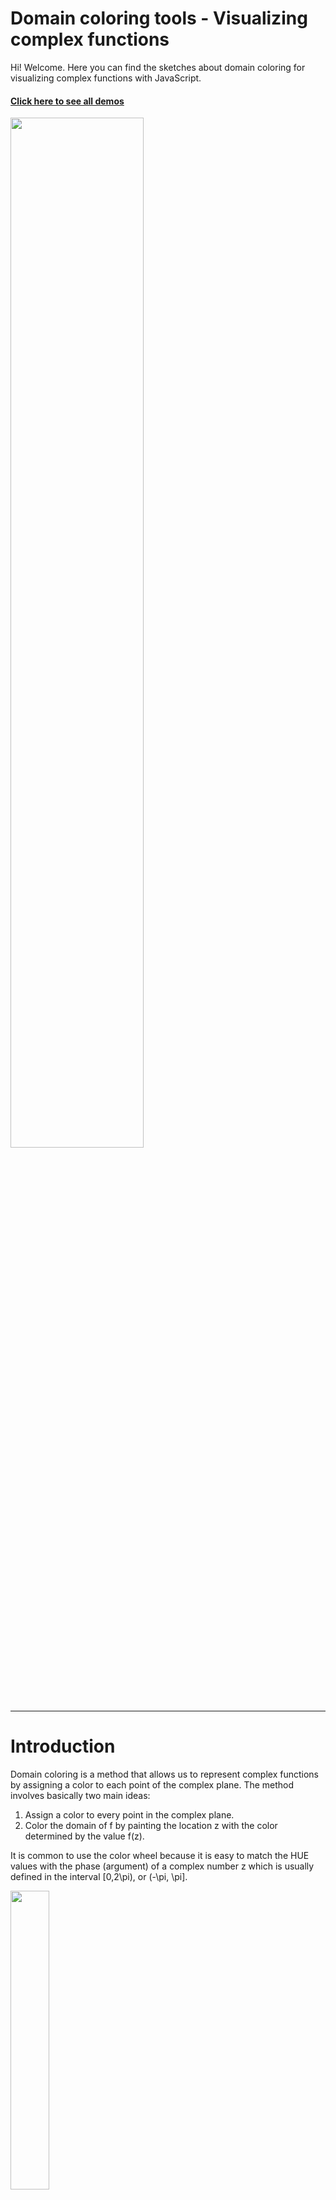 # Domain coloring tools - Visualizing complex functions

Hi! Welcome. Here you can find the sketches about domain coloring for visualizing complex functions with JavaScript.

#### [Click here to see all demos](https://jcponce.github.io/domain-coloring/)

<img src="https://github.com/jcponce/complex/blob/gh-pages/dctools/img/plotfz.png" width="65%">

---

# Introduction
            
Domain coloring is a method that allows us to represent complex functions by assigning a color
to each point of the complex plane. The method involves basically two main ideas:

1. Assign a color to every point in the complex plane.
2. Color the domain of f by painting the location z with the color determined by the value f(z).

It is common to use the color wheel because it is easy to match the HUE values with the phase (argument) of a complex number z which is usually defined in the interval [0,2\pi), or (-\pi, \pi].

<img src="https://raw.githubusercontent.com/jcponce/jcponce.github.io/master/domain-coloring/img/wheel.svg" width="35%">

To implement this method in the computer consider a rectangular region of pixels on
the screen. This will be a discretized domain D_h for the function f. Every pixel i is
identified with a complex number z_i where f is evaluated. Then calculate
the phase of the value f(z) and its corresponding color. Finally assign the resulting
color to that pixel. This procedure is shown in the animation below.

![Color Wheel](https://raw.githubusercontent.com/jcponce/jcponce.github.io/master/domain-coloring/img/diagram.gif)

---

# How does it work?

In this project I used [p5.js](https://p5js.org/). All the tools work mainly using

1. A class [domainColoring](https://github.com/jcponce/complex/blob/gh-pages/dctools/dev/domainColoring.js) to 
plot the complex functions with different options.
2. A [Complex parser](https://github.com/jcponce/complex/blob/gh-pages/dctools/dev/Complex.js).

Note: jQuery is also used for getting the shareable link with the expression.

## Basic set up

To set it up in p5.js you must include, in the index file, the class and the complex parser:

    <script src="Complex.min.js"></script>
    <script src="domainColoring.min.js"></script>
    <script src="sketch.js"></script>
    
In the sketch define within the setup function the class **domanColoring(func, size)** using two parameters:
- func: a complex function (as a string) e.g. 'z^2',
- size: a real number > 0 e.g. 3.

Thus we have

    let domC; 
    let fn = 'z^2'; // Change this function
    let s = 3; // Change this size
    function setup() {
      // It looks better when the canvas is a square, min 400x400, 
      // but you can use a rectangle as well :)
      createCanvas(500, 500);
      pixelDensity(1);
  
      // Domain coloring setting
      domC = new domainColoring(fn, s); 
    }
        
Now we just need to plot it using one of the options defined within our class. For example, let's use **plotHSV()**:

    function draw() {
      domC.plotHSV('Modulus');
    }

### Result

<img src="https://github.com/jcponce/complex/blob/gh-pages/dctools/img/demo-basic.png" width="40%">

Check the live demo [HERE](https://editor.p5js.org/jcponce/sketches/sfoT8EUys)

## Plotting options

### HSV
- plotHSV(str)
  - Parameters -  String: 'Phase', 'Modulus', 'Phase/Modulus', 'None' (Optional)

### HSV discrete
- plotHSVDisc(str)
  - Parameters - String: 'Phase', 'Modulus', 'Phase/Modulus', 'None' (Optional)
  
### HSV modulus, real and imaginary components
- plotHSVReIm(str)
  - Parameters - String: 'Real', 'Imaginary', 'Re/Im', 'Modulus', 'All', 'None' (Optional)
  
### HSV Gradient
- plotHSVG()

### HSL
- plotHSL(str)
  - Parameters - String: 'Phase', 'Modulus', 'Phase/Modulus', 'Standard', 'None'(Optional)

### HSLuv
- plotHSLuv(str, minHue, maxHue)
  - Parameters - String: 'Phase', 'Modulus', 'Phase/Modulus', 'None' (Optional)
  - minHue - Number [0, 1] (Optional)
  - maxHue - Number [0, 1] (Optional)
Note: This option requires the library [HSLuv](https://github.com/jcponce/complex/blob/gh-pages/dctools/libraries/hsluvmin.js)
so you are going to need to include at as well

    <script src="hsluvmin.js"></script>

### RGB
- plotRGB(str)
  - Parameters - String: 'Phase', 'Modulus', 'Phase/Modulus', 'None' (Optional)

### Black & white
- plotBW(str),
   - Parameters - String:'Phase', 'Modulus', 'Phase/Modulus', 'Real', 'Imaginary', 'Re/Im' (Optional)
   
---

# Complex function parser

This library was inspired by [David Bau's work](http://davidbau.com/). It defines the basic arithmetic 
of complex numbers and contains a wide range of complex functions.

### Examples

* z+1/z
* (z-1)/(2z+iz+1)

## Available functions

### Trigonometric functions 

- sin, cos, tan, csc, sec, cot, arcsin, arccos, arctan, arccsc, arcsec, arccot
  * E.g. sin(z)

### Hyperbolic trigonometric functions 
- sinh, cosh, tanh, csch, sech, coth, arcsinh, arccosh, arctanh, arccsch, arcsech, arccoth
  * E.g. sinh(z)

### The conjugate
- conj
  * E.g. conj(z)

### The absolute value, also known as modulus
- abs, ||
  E.g abs(z), |z|

### Complex power
- ^, exp
  * E.g. z^2, exp(z), e^z

### Complex logarithm
- log
  * log(z)

### Real and Imaginary components 
- re, im
  * E.g. re(z), im(z)

### [Jacobi Elliptic](https://en.wikipedia.org/wiki/Jacobi_elliptic_functions) 
- sn( expr, parameter [0,1]), cn( expr, parameter [0,1]), dn( expr, parameter [0,1])
  * E.g. sn(z, 0.3)

### [Gamma function](https://en.wikipedia.org/wiki/Gamma_function)
- gamma( expr )
  * E.g. sn(z, 0.3)

### [Finite Blaschke product](https://en.wikipedia.org/wiki/Blaschke_product)
- blaschke( expr, positive integer )
  * E.g. blaschke(z, 20)

### [Binet's Formula](https://mathworld.wolfram.com/BinetsFibonacciNumberFormula.html)
- binet( expr )
  * E.g. binet(z)

### Sum series function
- sum( expr, positive integer)
  * E.g. sum((-1)^n*z^(2n)/(2n)!, 7)

### Multiplicative function
- prod( expr, positive integer)
  * E.g. prod(e^((z+(e^(2*pi*i/5))^n )/(z-(e^(2*pi*i/5))^n)), 5)

### Iterated function
- iter( expr, variable positive integer)
  * E.g. iter(z+z'^2,z,15)

---

# About the HSV (or HSB) color scheme

The method I used for the HSV (or HSB) color scheme is based on [Elias Wegert](http://www.visual.wegert.com/)'s 
work from his book [Visual Complex Functions.](http://www.springer.com/de/book/9783034801799) He basically 
employs phase portraits with contour lines of phase and modulus, *enhanced phase portraits*, for the study 
of the theory of complex functions. I also added extra color schemes to explore different ways to visualize 
complex functions. In particular, I used some of the equations discussed in the *MATHEMATICA &amp; Wolfram Language* 
section from the *Stack Exchange* site:

[How can I generate this “domain coloring” plot?](https://mathematica.stackexchange.com/questions/7275/how-can-i-generate-this-domain-coloring-plot)

### Other amazing projects

I have been inspired for so many people sharing their work on this topic. The following are 
similar projects, or online plotters, using other programming languages: 

* [Complex Color Map](https://github.com/endolith/complex_colormap) (Python)
* [C-plot](https://github.com/nschloe/cplot) (Python by Nico Schlömer)
* [Domain Coloring](https://github.com/fogleman/domaincoloring) (by Michael Fogleman)
* [The Complex Grapher](https://talbrenev.com/complexgrapher/) (JavaScript)
* [Complex Function Grapher](http://jutanium.github.io/ComplexNumberGrapher/) (Math.js by Dan Jutan)
* [Conformal Map Viewer](http://davidbau.com/archives/2013/02/10/conformal_map_viewer.html) (JavaScript by David Bau)
* [Exploring complex functions](https://cindyjs.org/gallery/cindygl/ComplexExplorer/index.html) (Cindy.JS)
* [Complex Function Explorer](https://au.mathworks.com/matlabcentral/fileexchange/45464-complex-function-explorer) (MATLAB)
* [Complex function plotter](https://people.ucsc.edu/~wbolden/complex/) (Shader by Will Bolden)
* [Complex function plotter](https://samuelj.li/complex-function-plotter/) (Shader by Samuel J. Li)

Visit the site [Domain coloring](https://jcponce.github.io/domain-coloring) to play with the 
different tools I made or if you prefer you can visit the [Domain Coloring Gallery](https://jcponce.github.io/domain-coloring/dcgallery.html).

I also recommend you the following galleries:

* [Phase Plot Gallery](http://www.mathe.tu-freiberg.de/~wegert/PhasePlot/images.html)
* [Gallery of Complex Functions](https://vqm.uni-graz.at/pages/complex/index.html)

---

# Updates

July 2018: **Version 1.** First time online.

Feb-2019: Added Complex arithmetic and functions library.

May-2019: Added more color schemes.

Sep-2019: I was able to work out how to add a parser for complex functions thanks to [David Bau's work](http://davidbau.com/). Now you can easily input a function such as 'f(z)=z^2+cos(z)'. Version 1.5.

Nov-2019: **Version 2.** Added a new input box to enter the functions. It looks better 😃. I also added a new color scheme and the Finite Blaschke product with randomly distributed points.

May-2020: I added sliders to define three parameters. t:[0,1], s:[0,2pi] defining the complex number u:=exp(i*s), and n:[0,30] an integer.

Jul-2020: Fixed issue with power function and added Binet's formula. I also added an alert message in case there is something wrong in the input 😃.

Aug-2020: **Version 3.** Refactored code and defined class to plot all color schemes. New design of interface. New shareable link. New interaction mode with mouse.

---

# LICENSE  
This code is under a [Creative Commons Attribution, Non-Commercial, Share-Alike license](https://creativecommons.org/licenses/by-nc-sa/4.0/).
